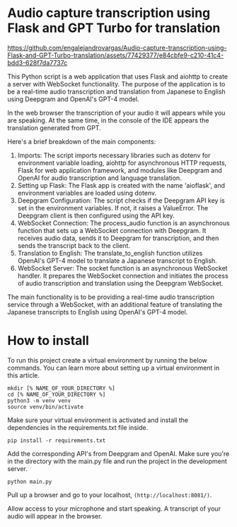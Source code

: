 # Audio capture transcription using Flask and GPT Turbo for translation


https://github.com/engalejandrovargas/Audio-capture-transcription-using-Flask-and-GPT-Turbo-translation/assets/77429377/e84cbfe9-c210-41c4-bdd3-628f7da7737c


This Python script is a web application that uses Flask and aiohttp to create a server with WebSocket functionality. The purpose of the application is to be a real-time audio transcription and translation from Japanese to English using Deepgram and OpenAI's GPT-4 model.

In the web browser the transcription of your audio it will appears while you are speaking. At the same time, in the console of the IDE appears the translation generated from GPT.

Here's a brief breakdown of the main components:

1. Imports: The script imports necessary libraries such as dotenv for environment variable loading, aiohttp for asynchronous HTTP requests, Flask for web application framework, and modules like Deepgram and OpenAI for audio transcription and language translation.
2. Setting up Flask: The Flask app is created with the name 'aioflask', and environment variables are loaded using dotenv.
3. Deepgram Configuration: The script checks if the Deepgram API key is set in the environment variables. If not, it raises a ValueError. The Deepgram client is then configured using the API key.
4. WebSocket Connection: The process_audio function is an asynchronous function that sets up a WebSocket connection with Deepgram. It receives audio data, sends it to Deepgram for transcription, and then sends the transcript back to the client.
5. Translation to English: The translate_to_english function utilizes OpenAI's GPT-4 model to translate a Japanese transcript to English.
6. WebSocket Server: The socket function is an asynchronous WebSocket handler. It prepares the WebSocket connection and initiates the process of audio transcription and translation using the Deepgram WebSocket.

The main functionality is to be providing a real-time audio transcription service through a WebSocket, with an additional feature of translating the Japanese transcripts to English using OpenAI's GPT-4 model. 

# How to install

To run this project create a virtual environment by running the below commands. You can learn more about setting up a virtual environment in this article.

```
mkdir [% NAME_OF_YOUR_DIRECTORY %]
cd [% NAME_OF_YOUR_DIRECTORY %]
python3 -m venv venv
source venv/bin/activate
```

Make sure your virtual environment is activated and install the dependencies in the requirements.txt file inside.

`pip install -r requirements.txt`

Add the corresponding API's from Deepgram and OpenAI.
Make sure you're in the directory with the main.py file and run the project in the development server.

`python main.py`

Pull up a browser and go to your localhost, `(http://localhost:8081/)`.

Allow access to your microphone and start speaking. A transcript of your audio will appear in the browser.
